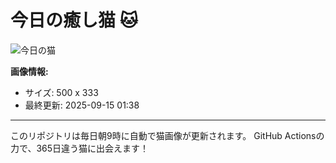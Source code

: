 # 今日の癒し猫 🐱

![今日の猫](https://cdn2.thecatapi.com/images/a6r.jpg)

**画像情報:**
- サイズ: 500 x 333
- 最終更新: 2025-09-15 01:38

---

このリポジトリは毎日朝9時に自動で猫画像が更新されます。
GitHub Actionsの力で、365日違う猫に出会えます！

